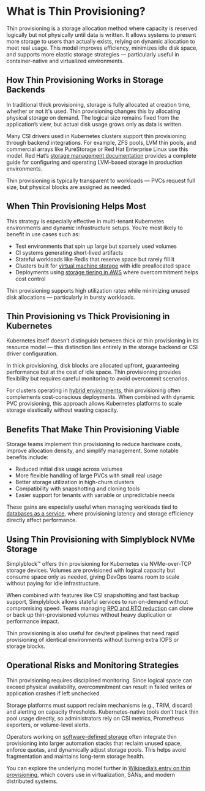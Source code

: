 # What is Thin Provisioning?

Thin provisioning is a storage allocation method where capacity is reserved logically but not physically until data is written. It allows systems to present more storage to users than actually exists, relying on dynamic allocation to meet real usage. This model improves efficiency, minimizes idle disk space, and supports more elastic storage strategies — particularly useful in container-native and virtualized environments.

## How Thin Provisioning Works in Storage Backends

In traditional thick provisioning, storage is fully allocated at creation time, whether or not it's used. Thin provisioning changes this by allocating physical storage on demand. The logical size remains fixed from the application’s view, but actual disk usage grows only as data is written.

Many CSI drivers used in Kubernetes clusters support thin provisioning through backend integrations. For example, ZFS pools, LVM thin pools, and commercial arrays like PureStorage or Red Hat Enterprise Linux use this model. Red Hat’s [storage management documentation](https://access.redhat.com/documentation/en-us/red_hat_enterprise_linux/8/html/managing_storage_devices/index) provides a complete guide for configuring and operating LVM-based storage in production environments.

Thin provisioning is typically transparent to workloads — PVCs request full size, but physical blocks are assigned as needed.

## When Thin Provisioning Helps Most

This strategy is especially effective in multi-tenant Kubernetes environments and dynamic infrastructure setups. You’re most likely to benefit in use cases such as:

- Test environments that spin up large but sparsely used volumes  
- CI systems generating short-lived artifacts  
- Stateful workloads like Redis that reserve space but rarely fill it  
- Clusters built for [virtual machine storage](https://www.simplyblock.io/use-cases/vmware-migration-kubernetes/) with idle preallocated space  
- Deployments using [storage tiering in AWS](https://www.simplyblock.io/use-cases/cloud-cost-optimization-aws-storage-tiering/) where overcommitment helps cost control

Thin provisioning supports high utilization rates while minimizing unused disk allocations — particularly in bursty workloads.

## Thin Provisioning vs Thick Provisioning in Kubernetes

Kubernetes itself doesn’t distinguish between thick or thin provisioning in its resource model — this distinction lies entirely in the storage backend or CSI driver configuration.

In thick provisioning, disk blocks are allocated upfront, guaranteeing performance but at the cost of idle space. Thin provisioning provides flexibility but requires careful monitoring to avoid overcommit scenarios.

For clusters operating in [hybrid environments](https://www.simplyblock.io/supported-environments/hybrid-multi-cloud-storage/), thin provisioning often complements cost-conscious deployments. When combined with dynamic PVC provisioning, this approach allows Kubernetes platforms to scale storage elastically without wasting capacity.

## Benefits That Make Thin Provisioning Viable

Storage teams implement thin provisioning to reduce hardware costs, improve allocation density, and simplify management. Some notable benefits include:

- Reduced initial disk usage across volumes  
- More flexible handling of large PVCs with small real usage  
- Better storage utilization in high-churn clusters  
- Compatibility with snapshotting and cloning tools  
- Easier support for tenants with variable or unpredictable needs

These gains are especially useful when managing workloads tied to [databases as a service](https://www.simplyblock.io/use-cases/databases-as-a-service/), where provisioning latency and storage efficiency directly affect performance.

## Using Thin Provisioning with Simplyblock NVMe Storage

Simplyblock™ offers thin provisioning for Kubernetes via NVMe-over-TCP storage devices. Volumes are provisioned with logical capacity but consume space only as needed, giving DevOps teams room to scale without paying for idle infrastructure.

When combined with features like CSI snapshotting and fast backup support, Simplyblock allows stateful services to run on-demand without compromising speed. Teams managing [RPO and RTO reduction](https://www.simplyblock.io/use-cases/reduction-of-rpo-rto/) can clone or back up thin-provisioned volumes without heavy duplication or performance impact.

Thin provisioning is also useful for dev/test pipelines that need rapid provisioning of identical environments without burning extra IOPS or storage blocks.

## Operational Risks and Monitoring Strategies

Thin provisioning requires disciplined monitoring. Since logical space can exceed physical availability, overcommitment can result in failed writes or application crashes if left unchecked.

Storage platforms must support reclaim mechanisms (e.g., TRIM, discard) and alerting on capacity thresholds. Kubernetes-native tools don’t track thin pool usage directly, so administrators rely on CSI metrics, Prometheus exporters, or volume-level alerts.

Operators working on [software-defined storage](https://www.simplyblock.io/use-cases/software-defined-storage/) often integrate thin provisioning into larger automation stacks that reclaim unused space, enforce quotas, and dynamically adjust storage pools. This helps avoid fragmentation and maintains long-term storage health.

You can explore the underlying model further in [Wikipedia’s entry on thin provisioning](https://en.wikipedia.org/wiki/Thin_provisioning), which covers use in virtualization, SANs, and modern distributed systems.

